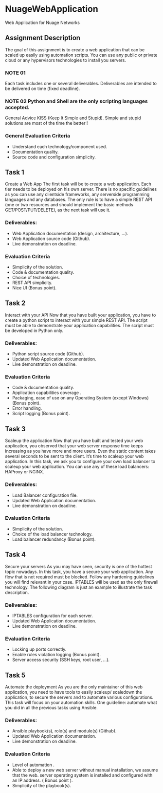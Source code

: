 # NuageWebApplication
Web Application for Nuage Networks

## Assignment Description
The goal of this assignment is to create a web application that can be scaled up easily using automation scripts. You can use any public or private cloud or any hypervisors technologies to install you servers.

### NOTE 01
Each task includes one or several deliverables. Deliverables are intended to be delivered on time (fixed deadline).
### NOTE 02 Python and Shell are the only scripting languages accepted.
General Advice
KISS (Keep It Simple and Stupid). Simple and stupid solutions are most
of the time the better !

### General Evaluation Criteria
* Understand each technology/component used.
* Documentation quality.
* Source code and configuration simplicity.

## Task 1
Create a Web App
The first task will be to create a web application. Each tier needs to be deployed on his own server. There is no specific guidelines as you can use any client­side frameworks, any server­side programming languages and any databases. The only rule is to have a simple REST API (one or two resources and should implement the basic methods
GET/POST/PUT/DELETE), as the next task will use it.

### Deliverables:
* Web Application documentation (design, architecture, ...). 
* Web Application source code (Github).
* Live demonstration on dead­line. 
### Evaluation Criteria
* Simplicity of the solution.
* Code & documentation quality.
* Choice of technologies. 
* REST API simplicity. 
* Nice UI (Bonus point). 

## Task 2
Interact with your API
Now that you have built your application, you have to create a python script to interact with your simple REST API. The script must be able to demonstrate your application capabilities. The script must be developed in Python only.

### Deliverables:
* Python script source code (Github). 
* Updated Web Application documentation.
* Live demonstration on dead­line.

### Evaluation Criteria

* Code & documentation quality. 
* Application capabilities coverage . 
* Packaging, ease of use on any Operating System (except Windows) (Bonus point). 
* Error handling. 
* Script logging (Bonus point). 

## Task 3
Scaleup the application
Now that you have built and tested your web application, you observed that your web server response time keeps increasing as you have more and more users. Even the static content takes several seconds to be sent to the client. It’s time to scaleup
your web application. In this task, we ask you to configure your own load balancer to scaleup your web application.
You can use any of these load balancers: HAProxy or NGINX.

### Deliverables:
* Load Balancer configuration file.
* Updated Web Application documentation. 
* Live demonstration on deadline. 
### Evaluation Criteria
* Simplicity of the solution. 
* Choice of the load balancer technology. 
* Load balancer redundancy (Bonus point). 

## Task 4
Secure your servers
As you may have seen, security is one of the hottest topic nowadays. In this task, you have a secure your web application. Any flow that is not required must be blocked. Follow any hardening guidelines you will find relevant in your case. IPTABLES will be used as the only firewall technology. The following diagram is just an example to illustrate the task description.

### Deliverables:
* IPTABLES configuration for each server. 
* Updated Web Application documentation. 
* Live demonstration on deadline. 
### Evaluation Criteria
* Locking up ports correctly. 
* Enable rules violation logging (Bonus point).
* Server access security (SSH keys, root user, …). 

## Task 5
Automate the deployment
As you are the only maintainer of this web application, you need to have tools to easily scaleup/ scaledown
the application, to secure the servers and to automate various configurations. This task will focus on your automation skills. One guideline: automate what you did in all the previous tasks using Ansible.

### Deliverables:
* Ansible playbook(s), role(s) and module(s) (Github).  
* Updated Web Application documentation.
* Live demonstration on deadline.
### Evaluation Criteria
* Level of automation . 
* Able to deploy a new web server without manual installation, we assume that the web. 
server operating system is installed and configured with an IP address. ( Bonus point ). 
* Simplicity of the playbook(s). 
